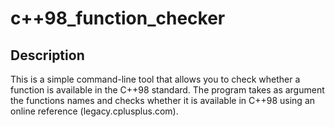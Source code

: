 # c++98_function_checker
## Description
This is a simple command-line tool that allows you to check whether a function is available in the C++98 standard. The program takes as argument the functions names and checks whether it is available in C++98 using an online reference (legacy.cplusplus.com).
